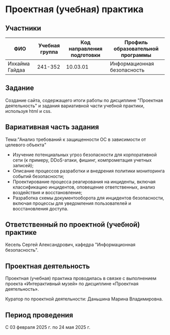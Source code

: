 

# Проектная (учебная) практика

## Участники

| ФИО | Учебная группа | Код направления подготовки | Профиль образовательной программы |
|-|-|-|-|
| Ихкайма Гайдаа |241-352|10.03.01|Информационная безопасность|


## Задание

Создание сайта, содержащего итоги работы по дисциплине "Проектная деятельность" и задания вариативной части учебной практики, используя html и css.

## Вариативная часть задания

Тема:"Анализ требований к защищенности ОС в зависимости от целевого объекта"

- Изучение потенциальных угроз безопасности для корпоративной сети (к примеру, DDoS-атаки, фишинг, компрометация учетных записей);
- Описание процессов разработки и внедрения политики мониторинга событий безопасности;
- Проектирование процесса реагирования на инциденты, включая классификацию инцидентов, оповещение ответственных, анализ воздействия и восстановление;
- Разработка схемы документооборота для инцидентов безопасности, включая процессы для уведомления пользователей и восстановления доступа.
  
## Ответственный по проектной (учебной) практике

Кесель Сергей Александрович, кафедра "Информационная безопасность".

## Проектная деятельность

Проектная (учебная) практика проводилась в связке с выполнением проекта «Интерактивный музей» по дисциплине «Проектная деятельность».

Куратор по проектной деятельности: Даньшина Марина Владимировна.

## Период проведения

С 03 февраля 2025 г. по 24 мая 2025 г.
